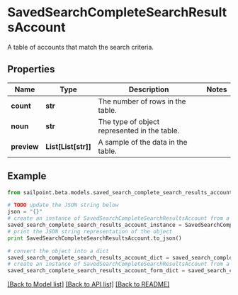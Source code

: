 # SavedSearchCompleteSearchResultsAccount

A table of accounts that match the search criteria.

## Properties

Name | Type | Description | Notes
------------ | ------------- | ------------- | -------------
**count** | **str** | The number of rows in the table. | 
**noun** | **str** | The type of object represented in the table. | 
**preview** | **List[List[str]]** | A sample of the data in the table. | 

## Example

```python
from sailpoint.beta.models.saved_search_complete_search_results_account import SavedSearchCompleteSearchResultsAccount

# TODO update the JSON string below
json = "{}"
# create an instance of SavedSearchCompleteSearchResultsAccount from a JSON string
saved_search_complete_search_results_account_instance = SavedSearchCompleteSearchResultsAccount.from_json(json)
# print the JSON string representation of the object
print SavedSearchCompleteSearchResultsAccount.to_json()

# convert the object into a dict
saved_search_complete_search_results_account_dict = saved_search_complete_search_results_account_instance.to_dict()
# create an instance of SavedSearchCompleteSearchResultsAccount from a dict
saved_search_complete_search_results_account_form_dict = saved_search_complete_search_results_account.from_dict(saved_search_complete_search_results_account_dict)
```
[[Back to Model list]](../README.md#documentation-for-models) [[Back to API list]](../README.md#documentation-for-api-endpoints) [[Back to README]](../README.md)


